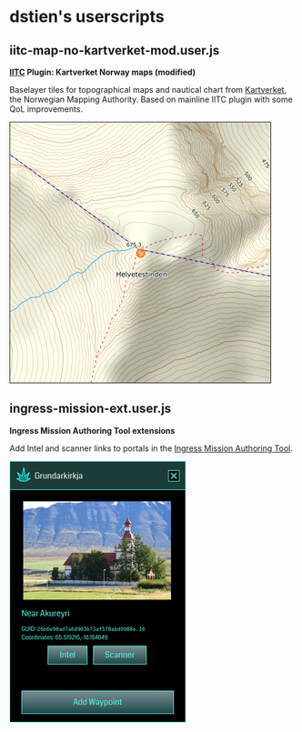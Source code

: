 # dstien's userscripts

## iitc-map-no-kartverket-mod.user.js
**[IITC](https://iitc.app/) Plugin: Kartverket Norway maps (modified)**

Baselayer tiles for topographical maps and nautical chart from [Kartverket](https://www.kartverket.no/), the Norwegian Mapping Authority. Based on mainline IITC plugin with some QoL improvements.

![iitc-map-no-kartverket-mod.user.js screenshot](iitc-map-no-kartverket-mod.png)

## ingress-mission-ext.user.js
**Ingress Mission Authoring Tool extensions**

Add Intel and scanner links to portals in the [Ingress Mission Authoring Tool](https://missions.ingress.com/).

![ingress-mission-ext.user.js screenshot](ingress-mission-ext.png)
